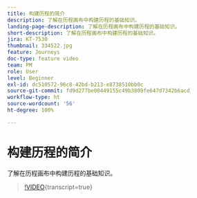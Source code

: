 ```yaml
---
title: 构建历程的简介
description: 了解在历程画布中构建历程的基础知识。
landing-page-description: 了解在历程画布中构建历程的基础知识。
short-description: 了解在历程画布中构建历程的基础知识。
jira: KT-7530
thumbnail: 334522.jpg
feature: Journeys
doc-type: feature video
team: PM
role: User
level: Beginner
exl-id: dc510572-96c8-42bd-b213-e8738510bb0c
source-git-commit: fd9d277be00449155c49b3809fe647d7342b6acd
workflow-type: ht
source-wordcount: '56'
ht-degree: 100%

---
```


# 构建历程的简介

了解在历程画布中构建历程的基础知识。

>[!VIDEO](https://video.tv.adobe.com/v/334522?quality=12&learn=on){transcript=true}
